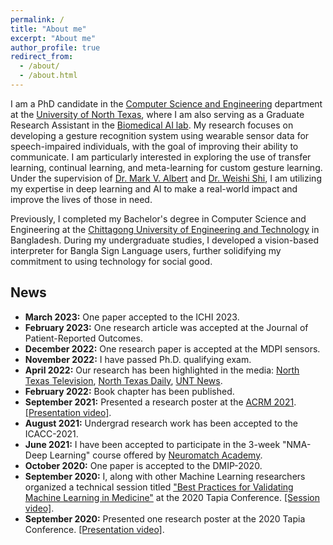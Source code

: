 ```yaml
---
permalink: /
title: "About me"
excerpt: "About me"
author_profile: true
redirect_from: 
  - /about/
  - /about.html
---
```


I am a PhD candidate in the [Computer Science and Engineering](https://computerscience.engineering.unt.edu/) department at the [University of North Texas](https://www.unt.edu/), where I am also serving as a Graduate Research Assistant in the [Biomedical AI lab](https://www.biomed-ai.com/home). My research focuses on developing a gesture recognition system using wearable sensor data for speech-impaired individuals, with the goal of improving their ability to communicate. I am particularly interested in exploring the use of transfer learning, continual learning, and meta-learning for custom gesture learning. Under the supervision of [Dr. Mark V. Albert](https://sites.google.com/view/biomed-ai/people/mark-v-albert) and [Dr. Weishi Shi](https://scholar.google.com/citations?user=nAPZIPsAAAAJ&hl=en), I am utilizing my expertise in deep learning and AI to make a real-world impact and improve the lives of those in need.

Previously, I completed my Bachelor's degree in Computer Science and Engineering at the [Chittagong University of Engineering and Technology](https://www.cuet.ac.bd/) in Bangladesh. During my undergraduate studies, I developed a vision-based interpreter for Bangla Sign Language users, further solidifying my commitment to using technology for social good.

News
------
- **March 2023:** One paper accepted to the ICHI 2023.
- **February 2023:** One research article was accepted at the Journal of Patient-Reported Outcomes.
- **December 2022:** One research paper is accepted at the MDPI sensors.
- **November 2022:** I have passed Ph.D. qualifying exam.
- **April 2022:** Our research has been highlighted in the media: [North Texas Television](https://www.northtexastelevision.com/post/unt-professor-and-students-create-an-app-to-improve-communication-among-the-disabled), [North Texas Daily](https://www.ntdaily.com/professor-develops-talkmotion-app-for-those-unable-to-speak/), [UNT News](https://news.unt.edu/news-releases/unt-professor-works-improve-communication-people-unable-speak-and-limited-mobility).
- **February 2022:** Book chapter has been published.
- **September 2021:** Presented a research poster at the [ACRM 2021](https://acrm.org/meetings/2021-annual-conference/).[[Presentation video]](https://drive.google.com/file/d/1fhAtlYBALeYWYc0jBJgnK-GKQOB6CxaP/view?usp=sharing).
- **August 2021:** Undergrad research work has been accepted to the ICACC-2021.
- **June 2021:** I have been accepted to participate in the 3-week "NMA-Deep Learning" course offered by [Neuromatch Academy](https://academy.neuromatch.io/).
- **October 2020:** One paper is accepted to the DMIP-2020.
- **September 2020:** I, along with other Machine Learning researchers organized a technical session titled ["Best Practices for Validating Machine Learning in Medicine"](https://tapia.harmonyapp.com/schedule/friday-september-18-2020/200pm-315pm/best-practices-for-validating-machine-learning-in-medicine/) at the 2020 Tapia Conference. [[Session video]](https://www.youtube.com/watch?v=YrtqujFsUco&ab_channel=TheBiomedicalAILabatUNT).
- **September 2020:** Presented one research poster at the 2020 Tapia Conference. [[Presentation video]](https://drive.google.com/file/d/1-ZCSfBYEvfRfv2AwdSI3CGROKYaP6-eW/view?usp=sharing).
